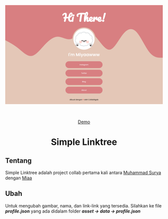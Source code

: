 <div align="center" id="top"> 
  <img src="./screenshot/ss.png" alt="Simple Linktree" />

  &#xa0;

  <a href="https://simple-linktree.vercel.app/">Demo</a>
</div>

<h1 align="center">Simple Linktree</h1>

## Tentang
Simple Linktree adalah project collab pertama kali antara [Muhammad Surya](https://instagram.com/suryaaamsj) dengan [Miaa](https://instagram.com/miyaa.gish)

## Ubah
Untuk mengubah gambar, nama, dan link-link yang tersedia. Silahkan ke file ***profile.json*** yang ada didalam folder ***asset -> data -> profile.json***
